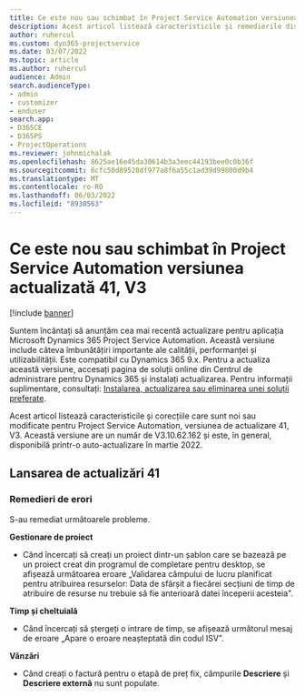 ```yaml
---
title: Ce este nou sau schimbat în Project Service Automation versiunea actualizată 41, V3
description: Acest articol listează caracteristicile și remedierile disponibile în Microsoft Dynamics 365 Project Service Automation, versiunea de actualizare 41, V3.
author: ruhercul
ms.custom: dyn365-projectservice
ms.date: 03/07/2022
ms.topic: article
ms.author: ruhercul
audience: Admin
search.audienceType:
- admin
- customizer
- enduser
search.app:
- D365CE
- D365PS
- ProjectOperations
ms.reviewer: johnmichalak
ms.openlocfilehash: 8625ae16e45da30614b3a3eec44193bee0c0b36f
ms.sourcegitcommit: 6cfc50d89528df977a8f6a55c1ad39d99800d9b4
ms.translationtype: MT
ms.contentlocale: ro-RO
ms.lasthandoff: 06/03/2022
ms.locfileid: "8930563"
---
```

# <a name="whats-new-or-changed-in-project-service-automation-update-release-41-v3"></a>Ce este nou sau schimbat în Project Service Automation versiunea actualizată 41, V3

[!include [banner](../includes/psa-now-project-operations.md)]

Suntem încântați să anunțăm cea mai recentă actualizare pentru aplicația Microsoft Dynamics 365 Project Service Automation. Această versiune include câteva îmbunătățiri importante ale calității, performanței și utilizabilității. Este compatibil cu Dynamics 365 9.x. Pentru a actualiza această versiune, accesați pagina de soluții online din Centrul de administrare pentru Dynamics 365 și instalați actualizarea. Pentru informații suplimentare, consultați: [Instalarea, actualizarea sau eliminarea unei soluții preferate](/power-platform/admin/install-remove-preferred-solution).

Acest articol listează caracteristicile și corecțiile care sunt noi sau modificate pentru Project Service Automation, versiunea de actualizare 41, V3. Această versiune are un număr de V3.10.62.162 și este, în general, disponibilă printr-o auto-actualizare în martie 2022.

## <a name="update-release-41"></a>Lansarea de actualizări 41

### <a name="bug-fixes"></a>Remedieri de erori

S-au remediat următoarele probleme.

**Gestionare de proiect**
- Când încercați să creați un proiect dintr-un șablon care se bazează pe un proiect creat din programul de completare pentru desktop, se afișează următoarea eroare „Validarea câmpului de lucru planificat pentru atribuirea resurselor: Data de sfârșit a fiecărei secțiuni de timp de atribuire de resurse nu trebuie să fie anterioară datei începerii acesteia".

**Timp și cheltuială**
- Când încercați să ștergeți o intrare de timp, se afișează următorul mesaj de eroare „Apare o eroare neașteptată din codul ISV”.

**Vânzări**
- Când creați o factură pentru o etapă de preț fix, câmpurile **Descriere** și **Descriere externă** nu sunt populate. 
